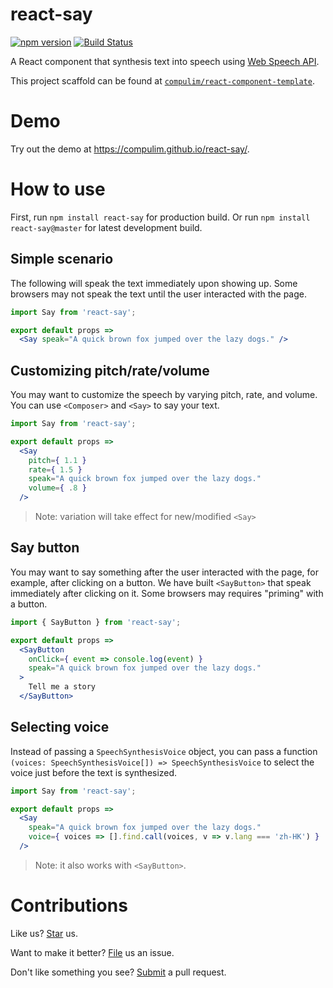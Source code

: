 # react-say

[![npm version](https://badge.fury.io/js/react-say.svg)](https://badge.fury.io/js/react-say) [![Build Status](https://travis-ci.org/compulim/react-say.svg?branch=master)](https://travis-ci.org/compulim/react-say)

A React component that synthesis text into speech using [Web Speech API](https://developer.mozilla.org/en-US/docs/Web/API/SpeechSynthesis).

This project scaffold can be found at [`compulim/react-component-template`](https://github.com/compulim/react-component-template).

# Demo

Try out the demo at https://compulim.github.io/react-say/.

# How to use

First, run `npm install react-say` for production build. Or run `npm install react-say@master` for latest development build.

## Simple scenario

The following will speak the text immediately upon showing up. Some browsers may not speak the text until the user interacted with the page.

```jsx
import Say from 'react-say';

export default props =>
  <Say speak="A quick brown fox jumped over the lazy dogs." />
```

## Customizing pitch/rate/volume

You may want to customize the speech by varying pitch, rate, and volume. You can use `<Composer>` and `<Say>` to say your text.

```jsx
import Say from 'react-say';

export default props =>
  <Say
    pitch={ 1.1 }
    rate={ 1.5 }
    speak="A quick brown fox jumped over the lazy dogs."
    volume={ .8 }
  />
```

> Note: variation will take effect for new/modified `<Say>`

## Say button

You may want to say something after the user interacted with the page, for example, after clicking on a button. We have built `<SayButton>` that speak immediately after clicking on it. Some browsers may requires "priming" with a button.

```jsx
import { SayButton } from 'react-say';

export default props =>
  <SayButton
    onClick={ event => console.log(event) }
    speak="A quick brown fox jumped over the lazy dogs."
  >
    Tell me a story
  </SayButton>
```

## Selecting voice

Instead of passing a `SpeechSynthesisVoice` object, you can pass a function `(voices: SpeechSynthesisVoice[]) => SpeechSynthesisVoice` to select the voice just before the text is synthesized.

```jsx
import Say from 'react-say';

export default props =>
  <Say
    speak="A quick brown fox jumped over the lazy dogs."
    voice={ voices => [].find.call(voices, v => v.lang === 'zh-HK') }
  />
```

> Note: it also works with `<SayButton>`.

# Contributions

Like us? [Star](https://github.com/compulim/react-say/stargazers) us.

Want to make it better? [File](https://github.com/compulim/react-say/issues) us an issue.

Don't like something you see? [Submit](https://github.com/compulim/react-say/pulls) a pull request.
